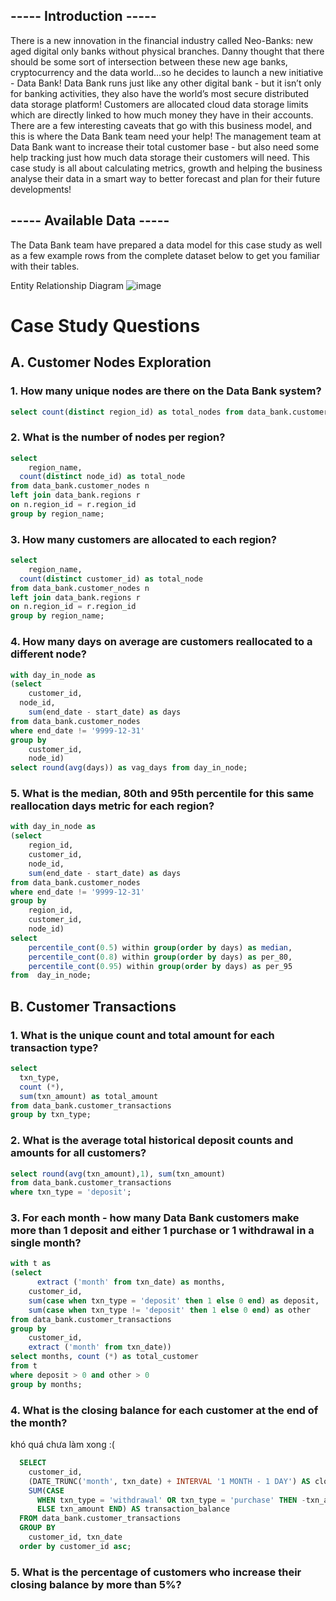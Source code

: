 ## ----- Introduction -----
There is a new innovation in the financial industry called Neo-Banks: new aged digital only banks without physical branches.
Danny thought that there should be some sort of intersection between these new age banks, cryptocurrency and the data world…so he decides to launch a new initiative - Data Bank!
Data Bank runs just like any other digital bank - but it isn’t only for banking activities, they also have the world’s most secure distributed data storage platform!
Customers are allocated cloud data storage limits which are directly linked to how much money they have in their accounts. There are a few interesting caveats that go with this business model, and this is where the Data Bank team need your help!
The management team at Data Bank want to increase their total customer base - but also need some help tracking just how much data storage their customers will need.
This case study is all about calculating metrics, growth and helping the business analyse their data in a smart way to better forecast and plan for their future developments!
## ----- Available Data -----
The Data Bank team have prepared a data model for this case study as well as a few example rows from the complete dataset below to get you familiar with their tables.

Entity Relationship Diagram
![image](https://github.com/hanchihl/8-Week-SQL-Challenge/assets/89310493/cd2c81d5-bee1-47e0-9a36-48f479244aca)

# Case Study Questions
## A. Customer Nodes Exploration

### 1. How many unique nodes are there on the Data Bank system?
````sql
select count(distinct region_id) as total_nodes from data_bank.customer_nodes;
````
### 2. What is the number of nodes per region?
````sql
select 
	region_name,
  count(distinct node_id) as total_node
from data_bank.customer_nodes n
left join data_bank.regions r
on n.region_id = r.region_id
group by region_name;
````
### 3. How many customers are allocated to each region?
````sql
select 
	region_name,
  count(distinct customer_id) as total_node
from data_bank.customer_nodes n
left join data_bank.regions r
on n.region_id = r.region_id
group by region_name;
````
### 4. How many days on average are customers reallocated to a different node?
````sql
with day_in_node as
(select 
	customer_id,
  node_id,
	sum(end_date - start_date) as days
from data_bank.customer_nodes
where end_date != '9999-12-31'
group by 
 	customer_id,
 	node_id)    
select round(avg(days)) as vag_days from day_in_node;    
 ````
### 5. What is the median, 80th and 95th percentile for this same reallocation days metric for each region?
````sql
with day_in_node as
(select 
 	region_id, 
	customer_id,
    node_id,
	sum(end_date - start_date) as days
from data_bank.customer_nodes
where end_date != '9999-12-31'
group by 
 	region_id,
 	customer_id,
 	node_id)
select 
	percentile_cont(0.5) within group(order by days) as median,
    percentile_cont(0.8) within group(order by days) as per_80,
    percentile_cont(0.95) within group(order by days) as per_95
from  day_in_node;
````
## B. Customer Transactions

### 1. What is the unique count and total amount for each transaction type?
````sql
select
  txn_type,
  count (*),
  sum(txn_amount) as total_amount
from data_bank.customer_transactions
group by txn_type;
````
### 2. What is the average total historical deposit counts and amounts for all customers?
````sql
select round(avg(txn_amount),1), sum(txn_amount)
from data_bank.customer_transactions
where txn_type = 'deposit';
````
### 3. For each month - how many Data Bank customers make more than 1 deposit and either 1 purchase or 1 withdrawal in a single month?
````sql
with t as
(select 
	  extract ('month' from txn_date) as months,
    customer_id,
    sum(case when txn_type = 'deposit' then 1 else 0 end) as deposit,
    sum(case when txn_type != 'deposit' then 1 else 0 end) as other
from data_bank.customer_transactions
group by 
	customer_id,
    extract ('month' from txn_date))
select months, count (*) as total_customer
from t
where deposit > 0 and other > 0
group by months;
````
### 4. What is the closing balance for each customer at the end of the month?
khó quá chưa làm xong :(
````sql
  SELECT 
    customer_id, 
    (DATE_TRUNC('month', txn_date) + INTERVAL '1 MONTH - 1 DAY') AS closing_month, 
    SUM(CASE 
      WHEN txn_type = 'withdrawal' OR txn_type = 'purchase' THEN -txn_amount
      ELSE txn_amount END) AS transaction_balance
  FROM data_bank.customer_transactions
  GROUP BY 
    customer_id, txn_date 
  order by customer_id asc;
````
### 5. What is the percentage of customers who increase their closing balance by more than 5%?










